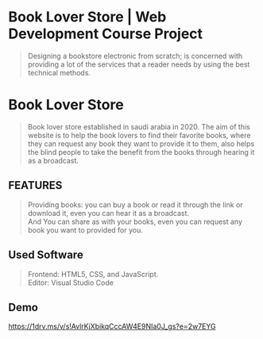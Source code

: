 # Book Lover Store | Web Development Course Project

> Designing a bookstore electronic from scratch; is concerned with 
providing a lot of the services that a reader needs by using the best 
technical methods.

# Book Lover Store
> Book lover store established in saudi arabia in 2020.
The aim of this website is to help the book lovers to find their favorite books,
where they can request any book they want to provide it to them,
also helps the blind people to take the benefit from the books through hearing it as a broadcast.

## FEATURES
> Providing books: you can buy a book or read it through the link or download it, even you can hear it as a broadcast.<br />
And You can share as with your books, even you can request any book you want to provided for you.

## Used Software
> Frontend: HTML5, CSS, and JavaScript. <br />
Editor: Visual Studio Code<br />

## Demo
https://1drv.ms/v/s!AvlrKjXbikqCccAW4E9NIa0J_gs?e=2w7EYG
